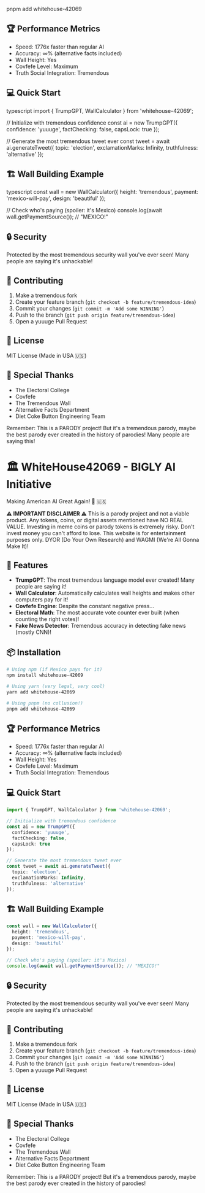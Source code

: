 pnpm add whitehouse-42069
## 🏆 Performance Metrics

- Speed: 1776x faster than regular AI
- Accuracy: ∞% (alternative facts included)
- Wall Height: Yes
- Covfefe Level: Maximum
- Truth Social Integration: Tremendous

## 💻 Quick Start
typescript
import { TrumpGPT, WallCalculator } from 'whitehouse-42069';

// Initialize with tremendous confidence
const ai = new TrumpGPT({
  confidence: 'yuuuge',
  factChecking: false,
  capsLock: true
});

// Generate the most tremendous tweet ever
const tweet = await ai.generateTweet({
  topic: 'election',
  exclamationMarks: Infinity,
  truthfulness: 'alternative'
});
## 🏗️ Wall Building Example
typescript
const wall = new WallCalculator({
  height: 'tremendous',
  payment: 'mexico-will-pay',
  design: 'beautiful'
});

// Check who's paying (spoiler: it's Mexico)
console.log(await wall.getPaymentSource()); // "MEXICO!"
## 🔒 Security

Protected by the most tremendous security wall you've ever seen! Many people are saying it's unhackable!

## 🤝 Contributing

1. Make a tremendous fork
2. Create your feature branch (`git checkout -b feature/tremendous-idea`)
3. Commit your changes (`git commit -m 'Add some WINNING'`)
4. Push to the branch (`git push origin feature/tremendous-idea`)
5. Open a yuuuge Pull Request

## 📜 License

MIT License (Made in USA 🇺🇸)

## 🎉 Special Thanks

- The Electoral College
- Covfefe
- The Tremendous Wall
- Alternative Facts Department
- Diet Coke Button Engineering Team

Remember: This is a PARODY project! But it's a tremendous parody, maybe the best parody ever created in the history of parodies! Many people are saying this!
# 🏛️ WhiteHouse42069 - BIGLY AI Initiative

Making American AI Great Again! 🦅 🇺🇸 

**⚠️ IMPORTANT DISCLAIMER ⚠️**
This is a parody project and not a viable product. Any tokens, coins, or digital assets mentioned have NO REAL VALUE.
Investing in meme coins or parody tokens is extremely risky. Don't invest money you can't afford to lose. This website is for entertainment purposes only. DYOR (Do Your Own Research) and WAGMI (We're All Gonna Make It)!

## 🚀 Features

- **TrumpGPT**: The most tremendous language model ever created! Many people are saying it!
- **Wall Calculator**: Automatically calculates wall heights and makes other computers pay for it!
- **Covfefe Engine**: Despite the constant negative press...
- **Electoral Math**: The most accurate vote counter ever built (when counting the right votes)!
- **Fake News Detector**: Tremendous accuracy in detecting fake news (mostly CNN)!

## 📦 Installation

```bash
# Using npm (if Mexico pays for it)
npm install whitehouse-42069

# Using yarn (very legal, very cool)
yarn add whitehouse-42069

# Using pnpm (no collusion!)
pnpm add whitehouse-42069
```

## 🏆 Performance Metrics

- Speed: 1776x faster than regular AI
- Accuracy: ∞% (alternative facts included)
- Wall Height: Yes
- Covfefe Level: Maximum
- Truth Social Integration: Tremendous

## 💻 Quick Start

```typescript
import { TrumpGPT, WallCalculator } from 'whitehouse-42069';

// Initialize with tremendous confidence
const ai = new TrumpGPT({
  confidence: 'yuuuge',
  factChecking: false,
  capsLock: true
});

// Generate the most tremendous tweet ever
const tweet = await ai.generateTweet({
  topic: 'election',
  exclamationMarks: Infinity,
  truthfulness: 'alternative'
});
```

## 🏗️ Wall Building Example

```typescript
const wall = new WallCalculator({
  height: 'tremendous',
  payment: 'mexico-will-pay',
  design: 'beautiful'
});

// Check who's paying (spoiler: it's Mexico)
console.log(await wall.getPaymentSource()); // "MEXICO!"
```

## 🔒 Security

Protected by the most tremendous security wall you've ever seen! Many people are saying it's unhackable!

## 🤝 Contributing

1. Make a tremendous fork
2. Create your feature branch (`git checkout -b feature/tremendous-idea`)
3. Commit your changes (`git commit -m 'Add some WINNING'`)
4. Push to the branch (`git push origin feature/tremendous-idea`)
5. Open a yuuuge Pull Request

## 📜 License

MIT License (Made in USA 🇺🇸)

## 🎉 Special Thanks

- The Electoral College
- Covfefe
- The Tremendous Wall
- Alternative Facts Department
- Diet Coke Button Engineering Team

Remember: This is a PARODY project! But it's a tremendous parody, maybe the best parody ever created in the history of parodies!
